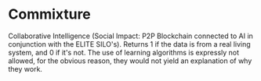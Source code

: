 # Commixture
Collaborative Intelligence (Social Impact: P2P Blockchain connected to AI in conjunction with the ELITE SILO's).
Returns 1 if the data is from a real living system, and 0 if it's not.
The use of learning algorithms is expressly not allowed, for the obvious
reason, they would not yield an explanation of why they work.

